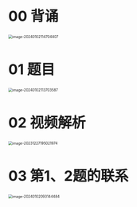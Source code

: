 # 00 背诵

<img src="https://cvp.oss-cn-shanghai.aliyuncs.com/picgo/202401021147481.png" alt="image-20240102114704407" style="zoom:50%;" />



# 01 题目

<img src="https://cvp.oss-cn-shanghai.aliyuncs.com/picgo/202401021137638.png" alt="image-20240102113703587" style="zoom:50%;" />



# 02 视频解析

<img src="https://cvp.oss-cn-shanghai.aliyuncs.com/picgo/202312271950116.png" alt="image-20231227195021974" style="zoom:50%;" />



# 03 第1、2题的联系

<img src="https://cvp.oss-cn-shanghai.aliyuncs.com/picgo/202401020931554.png" alt="image-20240102093144484" style="zoom:50%;" />
